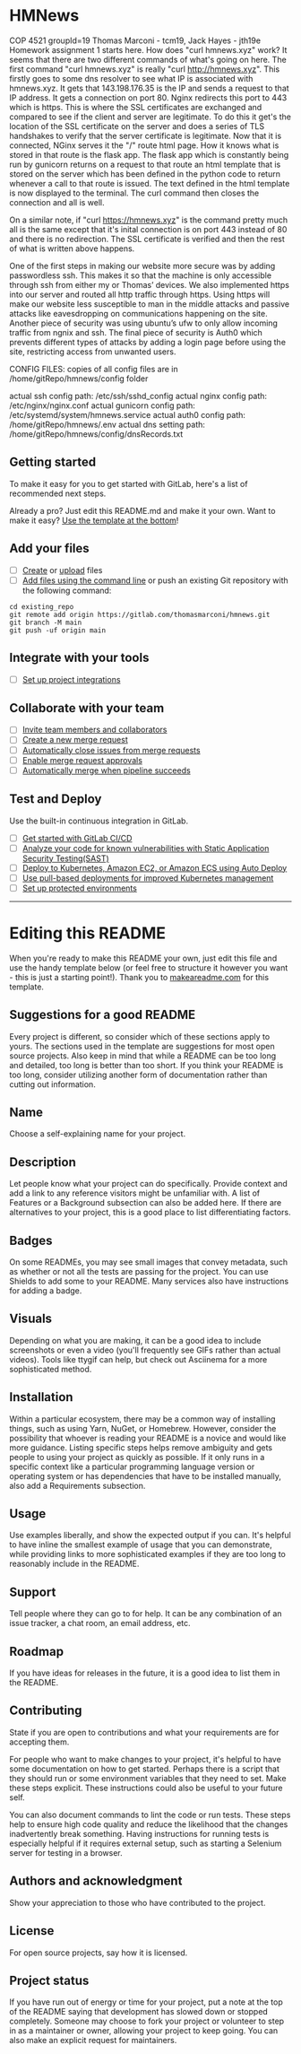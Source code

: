 # HMNews
COP 4521 groupId=19 Thomas Marconi - tcm19, Jack Hayes - jth19e
Homework assignment 1 starts here.
How does "curl hmnews.xyz" work? It seems that there are two
different commands of what's going on here. The first command
"curl hmnews.xyz" is really "curl http://hmnews.xyz". This 
firstly goes to some dns resolver to see what IP is 
associated with hmnews.xyz. It gets that 143.198.176.35 is 
the IP and sends a request to that IP address. It gets a 
connection on port 80. Nginx redirects this port to 443 
which is https. This is where the SSL certificates are
exchanged and compared to see if the client and server
are legitimate. To do this it get's the location of the SSL
certificate on the server and does a series of TLS handshakes
to verify that the server certificate is legitimate. Now that
it is connected, NGinx serves it the "/" route html page. 
How it knows what is stored in that route is the flask app. The 
flask app which is constantly being run by gunicorn returns
on a request to that route an html template that is stored on
the server which has been defined in the python code to 
return whenever a call to that route is issued. The text defined
in the html template is now displayed to the terminal. The curl
command then closes the connection and all is well. 

On a similar note, if "curl https://hmnews.xyz" is the command
pretty much all is the same except that it's inital connection 
is on port 443 instead of 80 and there is no redirection. The 
SSL certificate is verified and then the rest of what is written
above happens.

One of the first steps in making our website more secure was by adding passwordless ssh. This makes it so that the machine is only accessible through ssh from either my or Thomas’ devices. We also implemented https into our server and routed all http traffic through https. Using https will make our website less susceptible to man in the middle attacks and passive attacks like eavesdropping on communications happening on the site. Another piece of security was using ubuntu’s ufw to only allow incoming traffic from ngnix and ssh. The final piece of security is Auth0 which prevents different types of attacks by adding a login page before using the site, restricting access from unwanted users.

CONFIG FILES: copies of all config files are in /home/gitRepo/hmnews/config folder

actual ssh config path: /etc/ssh/sshd_config
actual nginx config path: /etc/nginx/nginx.conf
actual gunicorn config path: /etc/systemd/system/hmnews.service
actual auth0 config path: /home/gitRepo/hmnews/.env
actual dns setting path: /home/gitRepo/hmnews/config/dnsRecords.txt

## Getting started

To make it easy for you to get started with GitLab, here's a list of recommended next steps.

Already a pro? Just edit this README.md and make it your own. Want to make it easy? [Use the template at the bottom](#editing-this-readme)!

## Add your files

- [ ] [Create](https://docs.gitlab.com/ee/user/project/repository/web_editor.html#create-a-file) or [upload](https://docs.gitlab.com/ee/user/project/repository/web_editor.html#upload-a-file) files
- [ ] [Add files using the command line](https://docs.gitlab.com/ee/gitlab-basics/add-file.html#add-a-file-using-the-command-line) or push an existing Git repository with the following command:

```
cd existing_repo
git remote add origin https://gitlab.com/thomasmarconi/hmnews.git
git branch -M main
git push -uf origin main
```

## Integrate with your tools

- [ ] [Set up project integrations](https://gitlab.com/thomasmarconi/hmnews/-/settings/integrations)

## Collaborate with your team

- [ ] [Invite team members and collaborators](https://docs.gitlab.com/ee/user/project/members/)
- [ ] [Create a new merge request](https://docs.gitlab.com/ee/user/project/merge_requests/creating_merge_requests.html)
- [ ] [Automatically close issues from merge requests](https://docs.gitlab.com/ee/user/project/issues/managing_issues.html#closing-issues-automatically)
- [ ] [Enable merge request approvals](https://docs.gitlab.com/ee/user/project/merge_requests/approvals/)
- [ ] [Automatically merge when pipeline succeeds](https://docs.gitlab.com/ee/user/project/merge_requests/merge_when_pipeline_succeeds.html)

## Test and Deploy

Use the built-in continuous integration in GitLab.

- [ ] [Get started with GitLab CI/CD](https://docs.gitlab.com/ee/ci/quick_start/index.html)
- [ ] [Analyze your code for known vulnerabilities with Static Application Security Testing(SAST)](https://docs.gitlab.com/ee/user/application_security/sast/)
- [ ] [Deploy to Kubernetes, Amazon EC2, or Amazon ECS using Auto Deploy](https://docs.gitlab.com/ee/topics/autodevops/requirements.html)
- [ ] [Use pull-based deployments for improved Kubernetes management](https://docs.gitlab.com/ee/user/clusters/agent/)
- [ ] [Set up protected environments](https://docs.gitlab.com/ee/ci/environments/protected_environments.html)

***

# Editing this README

When you're ready to make this README your own, just edit this file and use the handy template below (or feel free to structure it however you want - this is just a starting point!). Thank you to [makeareadme.com](https://www.makeareadme.com/) for this template.

## Suggestions for a good README
Every project is different, so consider which of these sections apply to yours. The sections used in the template are suggestions for most open source projects. Also keep in mind that while a README can be too long and detailed, too long is better than too short. If you think your README is too long, consider utilizing another form of documentation rather than cutting out information.

## Name
Choose a self-explaining name for your project.

## Description
Let people know what your project can do specifically. Provide context and add a link to any reference visitors might be unfamiliar with. A list of Features or a Background subsection can also be added here. If there are alternatives to your project, this is a good place to list differentiating factors.

## Badges
On some READMEs, you may see small images that convey metadata, such as whether or not all the tests are passing for the project. You can use Shields to add some to your README. Many services also have instructions for adding a badge.

## Visuals
Depending on what you are making, it can be a good idea to include screenshots or even a video (you'll frequently see GIFs rather than actual videos). Tools like ttygif can help, but check out Asciinema for a more sophisticated method.

## Installation
Within a particular ecosystem, there may be a common way of installing things, such as using Yarn, NuGet, or Homebrew. However, consider the possibility that whoever is reading your README is a novice and would like more guidance. Listing specific steps helps remove ambiguity and gets people to using your project as quickly as possible. If it only runs in a specific context like a particular programming language version or operating system or has dependencies that have to be installed manually, also add a Requirements subsection.

## Usage
Use examples liberally, and show the expected output if you can. It's helpful to have inline the smallest example of usage that you can demonstrate, while providing links to more sophisticated examples if they are too long to reasonably include in the README.

## Support
Tell people where they can go to for help. It can be any combination of an issue tracker, a chat room, an email address, etc.

## Roadmap
If you have ideas for releases in the future, it is a good idea to list them in the README.

## Contributing
State if you are open to contributions and what your requirements are for accepting them.

For people who want to make changes to your project, it's helpful to have some documentation on how to get started. Perhaps there is a script that they should run or some environment variables that they need to set. Make these steps explicit. These instructions could also be useful to your future self.

You can also document commands to lint the code or run tests. These steps help to ensure high code quality and reduce the likelihood that the changes inadvertently break something. Having instructions for running tests is especially helpful if it requires external setup, such as starting a Selenium server for testing in a browser.

## Authors and acknowledgment
Show your appreciation to those who have contributed to the project.

## License
For open source projects, say how it is licensed.

## Project status
If you have run out of energy or time for your project, put a note at the top of the README saying that development has slowed down or stopped completely. Someone may choose to fork your project or volunteer to step in as a maintainer or owner, allowing your project to keep going. You can also make an explicit request for maintainers.

